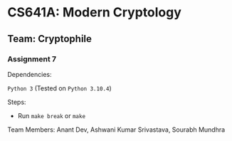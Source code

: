 # CS641A: Modern Cryptology
## Team: Cryptophile
### Assignment 7

Dependencies:

`Python 3` (Tested on `Python 3.10.4`)

Steps:

- Run `make break` or `make`

Team Members: Anant Dev, Ashwani Kumar Srivastava, Sourabh Mundhra
